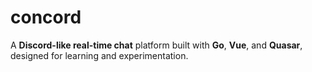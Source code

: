 # concord
A **Discord-like real-time chat** platform built with **Go**, **Vue**, and **Quasar**, designed for learning and experimentation.
